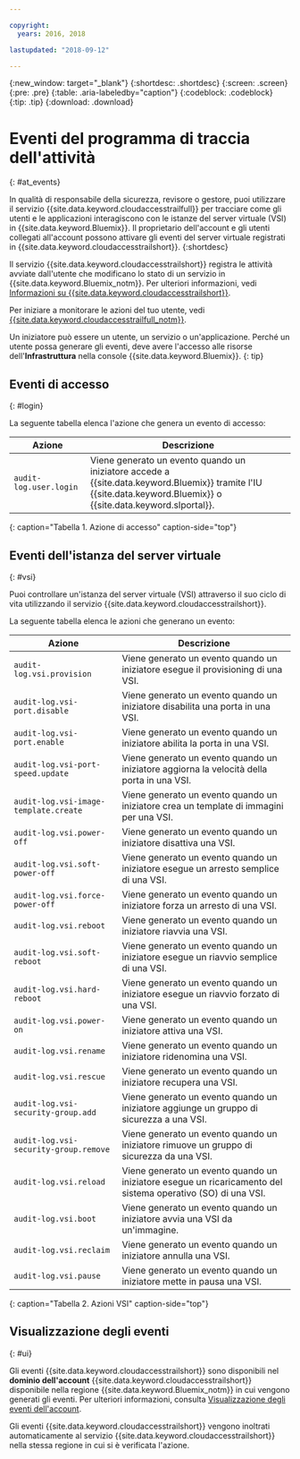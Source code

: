 ```yaml
---

copyright:
  years: 2016, 2018

lastupdated: "2018-09-12"

---
```


{:new_window: target="_blank"}
{:shortdesc: .shortdesc}
{:screen: .screen}
{:pre: .pre}
{:table: .aria-labeledby="caption"}
{:codeblock: .codeblock}
{:tip: .tip}
{:download: .download}


# Eventi del programma di traccia dell'attività  
{: #at_events}

In qualità di responsabile della sicurezza, revisore o gestore, puoi utilizzare il servizio {{site.data.keyword.cloudaccesstrailfull}} per tracciare come gli utenti e le applicazioni interagiscono con
le istanze del server virtuale (VSI) in {{site.data.keyword.Bluemix}}. Il proprietario dell'account e gli utenti collegati
all'account possono attivare gli eventi del server virtuale registrati in {{site.data.keyword.cloudaccesstrailshort}}.
{:shortdesc}

Il servizio {{site.data.keyword.cloudaccesstrailshort}} registra le attività avviate dall'utente che modificano lo stato di un servizio in
{{site.data.keyword.Bluemix_notm}}. Per ulteriori informazioni, vedi
[Informazioni su {{site.data.keyword.cloudaccesstrailshort}}](/docs/services/cloud-activity-tracker/activity_tracker_ov.html#activity_tracker_ov ).

Per iniziare a monitorare le azioni del tuo utente, vedi
[{{site.data.keyword.cloudaccesstrailfull_notm}}](/docs/services/cloud-activity-tracker/index.html#getting-started-with-cla). 

Un iniziatore può essere un utente, un servizio o un'applicazione. Perché un utente possa generare gli eventi, deve avere l'accesso alle risorse dell'**Infrastruttura** nella console {{site.data.keyword.Bluemix}}.
{: tip}

## Eventi di accesso
{: #login}

La seguente tabella elenca l'azione che genera un evento di accesso: 

| Azione | Descrizione |
|----------|---------|
| `audit-log.user.login`  | Viene generato un evento quando un iniziatore accede a {{site.data.keyword.Bluemix}} tramite l'IU {{site.data.keyword.Bluemix}} o {{site.data.keyword.slportal}}. | 
{: caption="Tabella 1. Azione di accesso" caption-side="top"} 


## Eventi dell'istanza del server virtuale
{: #vsi}

Puoi controllare un'istanza del server virtuale (VSI) attraverso il suo ciclo di vita utilizzando il servizio {{site.data.keyword.cloudaccesstrailshort}}.

La seguente tabella elenca le azioni che generano un evento:

| Azione | Descrizione |
|----------|---------|
| `audit-log.vsi.provision`             | Viene generato un evento quando un iniziatore esegue il provisioning di una VSI. | 
| `audit-log.vsi-port.disable`          | Viene generato un evento quando un iniziatore disabilita una porta in una VSI. | 
| `audit-log.vsi-port.enable`           | Viene generato un evento quando un iniziatore abilita la porta in una VSI. | 
| `audit-log.vsi-port-speed.update`     | Viene generato un evento quando un iniziatore aggiorna la velocità della porta in una VSI. |
| `audit-log.vsi-image-template.create` | Viene generato un evento quando un iniziatore crea un template di immagini per una VSI. |
| `audit-log.vsi.power-off`             | Viene generato un evento quando un iniziatore disattiva una VSI. |
| `audit-log.vsi.soft-power-off`        | Viene generato un evento quando un iniziatore esegue un arresto semplice di una VSI. |
| `audit-log.vsi.force-power-off`       | Viene generato un evento quando un iniziatore forza un arresto di una VSI. |
| `audit-log.vsi.reboot`                | Viene generato un evento quando un iniziatore riavvia una VSI. | 
| `audit-log.vsi.soft-reboot`           | Viene generato un evento quando un iniziatore esegue un riavvio semplice di una VSI. | 
| `audit-log.vsi.hard-reboot`           | Viene generato un evento quando un iniziatore esegue un riavvio forzato di una VSI. | 
| `audit-log.vsi.power-on`              | Viene generato un evento quando un iniziatore attiva una VSI. | 
| `audit-log.vsi.rename`                | Viene generato un evento quando un iniziatore ridenomina una VSI. | 
| `audit-log.vsi.rescue`                | Viene generato un evento quando un iniziatore recupera una VSI. | 
| `audit-log.vsi-security-group.add`    | Viene generato un evento quando un iniziatore aggiunge un gruppo di sicurezza a una VSI. | 
| `audit-log.vsi-security-group.remove` | Viene generato un evento quando un iniziatore rimuove un gruppo di sicurezza da una VSI. | 
| `audit-log.vsi.reload`                | Viene generato un evento quando un iniziatore esegue un ricaricamento del sistema operativo (SO) di una VSI. | 
| `audit-log.vsi.boot`                  | Viene generato un evento quando un iniziatore avvia una VSI da un'immagine. | 
| `audit-log.vsi.reclaim`               | Viene generato un evento quando un iniziatore annulla una VSI. | 
| `audit-log.vsi.pause`                 | Viene generato un evento quando un iniziatore mette in pausa una VSI. | 
{: caption="Tabella 2. Azioni VSI" caption-side="top"} 



## Visualizzazione degli eventi
{: #ui}

Gli eventi {{site.data.keyword.cloudaccesstrailshort}} sono disponibili nel **dominio dell'account** {{site.data.keyword.cloudaccesstrailshort}}
disponibile nella regione {{site.data.keyword.Bluemix_notm}} in cui vengono generati gli eventi. Per ulteriori informazioni, consulta [Visualizzazione degli
eventi dell'account](/docs/services/cloud-activity-tracker/how-to/manage-events-ui/viewing_events.html#account_events).

Gli eventi {{site.data.keyword.cloudaccesstrailshort}} vengono inoltrati automaticamente al servizio {{site.data.keyword.cloudaccesstrailshort}}
nella stessa regione in cui si è verificata l'azione.
